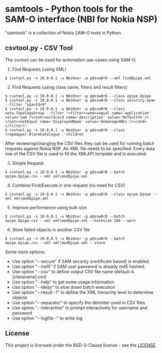 # samtools - Python tools for the SAM-O interface (NBI for Nokia NSP) 
"samtools" is a collection of Nokia SAM-O tools in Python.

## csvtool.py - CSV Tool

The csvtool can be used for automation use-cases using SAM-O.

1) Find Requests (using XML)
```
$ csvtool.py -s 10.0.0.1 -u NbiUser -p p@ssw0rD --xml findEpipe.xml
```

2) Find Requests (using class name, filters and result filters)
```
$ csvtool.py -s 10.0.0.1 -u NbiUser -p p@ssw0rD --class epipe.Epipe
$ csvtool.py -s 10.0.0.1 -u NbiUser -p p@ssw0rD --class security.Span --filter "spanId>9"
$ csvtool.py -s 10.0.0.1 -u NbiUser -p p@ssw0rD --class netw.TopologyGroup --filter "<filter><and><equal name='application' value='sam'/><not><wildcard name='description' value='Default%%'/></not><notEqual name='displayedName' value='UnmanagedNEs'/></and></filter>"
$ csvtool.py -s 10.0.0.1 -u NbiUser -p p@ssw0rD --class trapmapper.AlarmCatalogue --children

```
After reviewing/changing the CSV files they can be used for running batch requests against Nokia NSP.
An XML file needs to be specified. Every data row of the CSV file is used to fill the XMLAPI template and is executed:

3) Simple Request
```
$ csvtool.py -s 10.0.0.1 -u NbiUser -p p@ssw0rD --batch epipe.Epipe.csv --xml xml\modEpipe.xml
```

4) Combine Find/Execute in one request (no need for CSV)
```
$ csvtool.py -s 10.0.0.1 -u NbiUser -p p@ssw0rD --class epipe.Epipe --xml xml\modEpipe.xml
```

5) Improve performance using bulk size
```
$ csvtool.py -s 10.0.0.1 -u NbiUser -p p@ssw0rD --batch epipe.Epipe.csv --xml xml\modEpipe.xml --bulksize 100 --warn
```

6) Store failed objects in another CSV file
```
$ csvtool.py -s 10.0.0.1 -u NbiUser -p p@ssw0rD --batch epipe.Epipe.csv --xml xml\modEpipe.xml --store

```

Some more options:
* Use option "--secure" if SAM security (certificate based) is enabled.
* Use option "--md5" if SAM user password is already md5 hashed.
* Use option "--csv" to define output CSV file name (default is [classname].csv)
* Use option "--help" to get some usage information
* Use option "--delay" to slow down batch execution
* Use option "--result -1" to define the XML hierarchy level to determine objects
* Use option "--separator" to specify the delimiter used in CSV files
* Use option "--interactive" to prompt interactively for username and password
* Use option "--logfile -" to write log 


## License

This project is licensed under the BSD-3-Clause license - see the [LICENSE](https://github.com/nokia/samtools/blob/master/LICENSE).